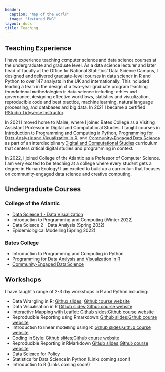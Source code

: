 ```yaml
---
header:
  caption: "Map of the world"
  image: "featured.PNG"
layout: docs
title: Teaching
---
```


## Teaching Experience

I have experience teaching computer science and data science courses at the undergraduate and graduate level. As a data science lecturer and later head of faculty at the Office for National Statistics’ Data Science Campus, I designed and delivered graduate-level courses in data science in R and Python to over 147 analysts in the UK and internationally. This included leading a team in the design of a two-year graduate program teaching foundational methodologies in data science including: ethics and governance, designing effective workflows, statistics and visualization, reproducible code and best practice, machine learning, natural language processing, and databases and big data. In 2021 I became a certified [RStudio Tidyverse Instructor](https://education.rstudio.com/trainers/people/baker+laurie/).

In 2021 I moved home to Maine, where I joined Bates College as a Visiting Assistant Professor in Digital and Computational Studies. I taught courses in Introduction to Programming and Computing in Python, [Programming for Data Analysis and Visualization in R](https://dcs210.netlify.app/), and [Community-Engaged Data Science](https://community-engaged-data-science.netlify.app/) as part of an interdisciplinary [Digital and Computational Studies](https://www.bates.edu/digital-computational-studies/values-goals-and-practices/) curriculum that centers critical digital studies and programming in context.

In 2022, I joined College of the Atlantic as a Professor of Computer Science. I am very excited to be teaching at a college where every student gets a degree in Human Ecology! I am excited to build up a curriculum that focuses on community-engaged data science and creative computing.

## Undergraduate Courses

### College of the Atlantic
- [Data Science 1 - Data Visualization](https://coa-dataviz.netlify.app/)
- Introduction to Programming and Computing (Winter 2022)
- Data Science 2 - Data Analysis (Spring 2022)
- Epidemiological Modelling (Spring 2022)


### Bates College
- Introduction to Programming and Computing in Python
- [Programming for Data Analysis and Visualization in R](https://dcs210.netlify.app/)
- [Community-Engaged Data Science](https://community-engaged-data-science.netlify.app/)

## Workshops

I have taught a range of 2-3 day workshops in R and Python including:

  - Data Wrangling in R: [Github slides](https://datasciencecampus.github.io/DSCA_data_wrangling_with_r/slides/data_wrangling_slides.html#1); [Github course website](https://datasciencecampus.github.io/DSCA_data_wrangling_with_r/)
  - Data Visualisation in R [Github slides](https://laurielbaker.github.io/DSCA_data_visualisation_in_r/slides/index.html#1);[Github course website](https://laurielbaker.github.io/DSCA_data_visualisation_in_r/)
  - Interactive Mapping with Leaflet: [Github slides](https://laurielbaker.github.io/DSCA_leaflet_mapping_in_r/slides/leaflet_slides3.html#1);[Github course website](https://laurielbaker.github.io/DSCA_leaflet_mapping_in_r/)
  - Reproducible Reporting using Rmarkdown: [Github slides](https://laurielbaker.github.io/reproducible_reports/slides/reproducible_report_slides.html#1);[Github course website](https://laurielbaker.github.io/reproducible_reports/)
  - Introduction to linear modelling using R: [Github slides](https://laurielbaker.github.io/linear_modelling_in_R/slides/linear_modelling_slides.html#1);[Github course website](https://laurielbaker.github.io/linear_modelling_in_R/)
  - Coding in Style: [Github slides](https://laurielbaker.github.io/reproducible_reports/slides/coding_in_style.html#1);[Github course website](https://laurielbaker.github.io/reproducible_reports/)
  - Reproducible Reporting in RMarkdown  [Github slides](https://laurielbaker.github.io/reproducible_reports/);[Github course website](https://laurielbaker.github.io/reproducible_reports/)
  - Data Science for Policy
  - Statistics for Data Science in Python (Links coming soon!)
  - Introduction to R (Links coming soon!)